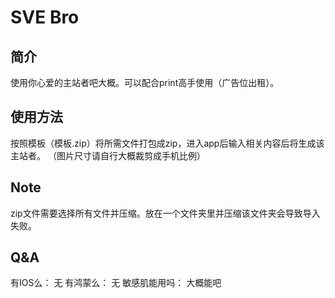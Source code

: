 # SVE Bro

## 简介
使用你心爱的主站者吧大概。可以配合print高手使用（广告位出租）。

## 使用方法
按照模板（模板.zip）将所需文件打包成zip，进入app后输入相关内容后将生成该主站者。
（图片尺寸请自行大概裁剪成手机比例）

## Note
zip文件需要选择所有文件并压缩。放在一个文件夹里并压缩该文件夹会导致导入失败。

## Q&A
有IOS么：
无
有鸿蒙么：
无
敏感肌能用吗：
大概能吧
